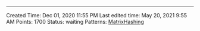 ---
Created Time: Dec 01, 2020 11:55 PM
Last edited time: May 20, 2021 9:55 AM
Points: 1700
Status: waiting
Patterns: [Matrix](Matrix.md)[Hashing](Hashing.md)